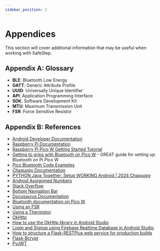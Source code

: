 ```yaml
---
sidebar_position: 2
---
```


# Appendices

This section will cover additional information that may be useful when working with SafeStep.

## Appendix A: Glossary

- **BLE**: Bluetooth Low Energy
- **GATT**: Generic Attribute Profile
- **UUID**: Universally Unique Identifier
- **API**: Application Programming Interface
- **SDK**: Software Development Kit
- **MTU**: Maximum Transmission Unit
- **FSR**: Force Sensitive Resistor

## Appendix B: References

- [Android Developer Documentation](https://developer.android.com/)
- [Raspberry Pi Documentation](https://www.raspberrypi.org/documentation/)
- [Raspberry Pi Pico W Getting Started Tutorial](https://www.youtube.com/watch?v=vgjvAVe_EUg&t)
- [Getting to grips with Bluetooth on Pico W](https://www.raspberrypi.com/news/getting-to-grips-with-bluetooth-on-pico-w/) - GREAT guide for setting up Bluetooth on Pi Pico W
- [Pico Bluetooth Code Examples](https://github.com/raspberrypi/pico-micropython-examples/tree/master/bluetooth)
- [Chaquopy Documentation](https://chaquo.com/chaquopy/doc/current/android.html)
- [PYTHON Java Together: Setup WORKING Android | 2024 Chaquopy](https://www.youtube.com/watch?v=igJgXeV82b4)
- [Android Assignmed Numbers](https://www.bluetooth.com/specifications/assigned-numbers/)
- [Stack Overflow](https://stackoverflow.com/)
- [Bottom Navigation Bar](https://www.youtube.com/watch?v=jOFLmKMOcK0)
- [Docusaurus Documentation](https://docusaurus.io/docs/)
- [Bluetooth documentation on Pico W](https://datasheets.raspberrypi.com/picow/connecting-to-the-internet-with-pico-w.pdf)
- [Using an FSR](https://learn.adafruit.com/force-sensitive-resistor-fsr/using-an-fsr)
- [Using a Thermistor](https://learn.adafruit.com/thermistor/using-a-thermistor)
- [OkHttp](https://square.github.io/okhttp/)
- [How to use the OkHttp library in Android Studio](https://www.youtube.com/watch?v=uSY2RqdBL04)
- [Login and Signup using Firebase Realtime Database in Android Studio](https://www.youtube.com/watch?v=M3gYcPF51QY)
- [How to structure a Flask-RESTPlus web service for production builds](https://www.freecodecamp.org/news/structuring-a-flask-restplus-web-service-for-production-builds-c2ec676de563/#route-protection-and-authorization)
- [Flask-Bcrypt](https://flask-bcrypt.readthedocs.io/en/1.0.1/)
- [PyJWT](https://pyjwt.readthedocs.io/en/stable/)
